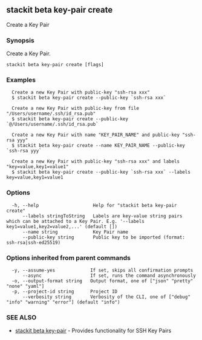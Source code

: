 ## stackit beta key-pair create

Create a Key Pair

### Synopsis

Create a Key Pair.

```
stackit beta key-pair create [flags]
```

### Examples

```
  Create a new Key Pair with public-key "ssh-rsa xxx"
  $ stackit beta key-pair create --public-key `ssh-rsa xxx`

  Create a new Key Pair with public-key from file "/Users/username/.ssh/id_rsa.pub"
  $ stackit beta key-pair create --public-key `@/Users/username/.ssh/id_rsa.pub`

  Create a new Key Pair with name "KEY_PAIR_NAME" and public-key "ssh-rsa yyy"
  $ stackit beta key-pair create --name KEY_PAIR_NAME --public-key `ssh-rsa yyy`

  Create a new Key Pair with public-key "ssh-rsa xxx" and labels "key=value,key1=value1"
  $ stackit beta key-pair create --public-key `ssh-rsa xxx` --labels key=value,key1=value1
```

### Options

```
  -h, --help                    Help for "stackit beta key-pair create"
      --labels stringToString   Labels are key-value string pairs which can be attached to a Key Pair. E.g. '--labels key1=value1,key2=value2,...' (default [])
      --name string             Key Pair name
      --public-key string       Public key to be imported (format: ssh-rsa|ssh-ed25519)
```

### Options inherited from parent commands

```
  -y, --assume-yes             If set, skips all confirmation prompts
      --async                  If set, runs the command asynchronously
  -o, --output-format string   Output format, one of ["json" "pretty" "none" "yaml"]
  -p, --project-id string      Project ID
      --verbosity string       Verbosity of the CLI, one of ["debug" "info" "warning" "error"] (default "info")
```

### SEE ALSO

* [stackit beta key-pair](./stackit_beta_key-pair.md)	 - Provides functionality for SSH Key Pairs

